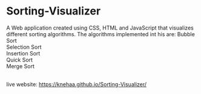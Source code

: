# Sorting-Visualizer

A Web application created using CSS, HTML and JavaScript that visualizes different sorting algorithms. 
The algorithms implemented int his are:
Bubble Sort <br>
Selection Sort <br>
Insertion Sort <br>
Quick Sort <br>
Merge Sort <br> <br>

live website: https://knehaa.github.io/Sorting-Visualizer/
